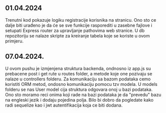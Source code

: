 ## 01.04.2024 

Trenutni kod pokazuje logiku registracije korisnika na stranicu. Ono sto ce dalje biti urađeno je da će se sve funkcije rasporediti u zasebne fajlove i setupati Express router za upravljanje pathovima web stranice. U db repozitoriju se nalaze skripte za kreiranje tabela koje se koriste u ovom primjeru. 



## 07.04.2024.

U ovom pushu je izmjenjena struktura backenda, ondnosno iz app.js su prebacene post i get rute u routes folder, a metode koje one pozivaju se nalaze u controllers folderu. Za komunikaciju sa bazom podataka cemo koristiti ORM metod, ondosno komunikaciju pomocu tzv modela. U models folderu se nas User model cija struktura odgovara onoj u bazi podataka. Ono sto moramo reci onima koji rade na bazi podataka je da "prevedu" bazu na engleski jezik i dodaju pojedina polja. Bilo bi dobro da pogledate kako radi sequelize kao i jwt autentifikacija koja ce biti dodana.